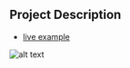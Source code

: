 ## Project Description

* [live example](https://learning-zone.github.io/website-templates/portfolio-item)

![alt text](https://github.com/learning-zone/website-templates/blob/master/assets/portfolio-item.png "portfolio-item")
